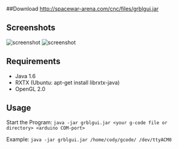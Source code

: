 ##Download
http://spacewar-arena.com/cnc/files/grblgui.jar

## Screenshots
![screenshot](https://github.com/cody82/grblgui/raw/master/grblgui.png)
![screenshot](https://github.com/cody82/grblgui/raw/master/grblgui2.png)

## Requirements
* Java 1.6
* RXTX (Ubuntu: apt-get install librxtx-java)
* OpenGL 2.0

## Usage
Start the Program: `java -jar grblgui.jar <your g-code file or directory> <arduino COM-port>`

Example: `java -jar grblgui.jar /home/cody/gcode/ /dev/ttyACM0`
